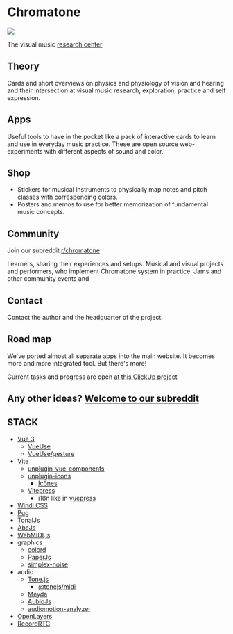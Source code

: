 # Chromatone

[![](https://chromatone.center/media/logo/logo.svg)](https://chromatone.center/)

The visual music [research center](./index.md)

## Theory

Cards and short overviews on physics and physiology of vision and hearing and their intersection at visual music research, exploration, practice and self expression.

## Apps

Useful tools to have in the pocket like a pack of interactive cards to learn and use in everyday music practice. These are open source web-experiments with different aspects of sound and color.

## Shop

- Stickers for musical instruments to physically map notes and pitch classes with corresponding colors.
- Posters and memos to use for better memorization of fundamental music concepts.

## Community

Join our subreddit [r/chromatone](https://www.reddit.com/r/chromatone/)

Learners, sharing their experiences and setups. Musical and visual projects and performers, who implement Chromatone system in practice. Jams and other community events and

## Contact

Contact the author and the headquarter of the project.

## Road map

We've ported almost all separate apps into the main website. It becomes more and more integrated tool. But there's more!

Current tasks and progress are open [at this ClickUp project](https://sharing.clickup.com/l/h/6-8826475-1/f14fd62f6465442)

## Any other ideas? [Welcome to our subreddit](https://www.reddit.com/r/chromatone/)

## STACK

- [Vue 3](https://v3.vuejs.org/)
  - [VueUse](https://vueuse.org)
  - [VueUse/gesture](https://gesture.vueuse.org)
- [Vite](https://vitejs.dev/)
  - [unplugin-vue-components](https://github.com/antfu/unplugin-vue-components)
  - [unplugin-icons](https://github.com/antfu/unplugin-icons)
    - [Icônes](https://icones.js.org/)
  - [Vitepress](https://vitepress.vuejs.org/guide/global-component.html#content)
    - i18n like in [vuepress](https://vuepress.vuejs.org/guide/i18n.html#default-theme-i18n-config)
- [Windi CSS](https://windicss.org/)
- [Pug](https://pugjs.org/api/getting-started.html)
- [TonalJs](https://github.com/tonaljs/tonal)
- [AbcJs](https://paulrosen.github.io/abcjs/)
- [WebMIDI.js](https://webmidijs.org/docs/)
- graphics
  - [colord](https://www.npmjs.com/package/colord)
  - [PaperJs](http://paperjs.org)
  - [simplex-noise](https://github.com/jwagner/simplex-noise.js)
- audio
  - [Tone.js](https://tonejs.github.io)
    - [@tonejs/midi](https://github.com/Tonejs/Midi)
  - [Meyda](https://meyda.js.org)
  - [AubioJs](https://github.com/qiuxiang/aubiojs)
  - [audiomotion-analyzer](https://www.npmjs.com/package/audiomotion-analyzer)
- [OpenLayers](https://github.com/openlayers/openlayers)
- [RecordRTC](https://recordrtc.org/)
